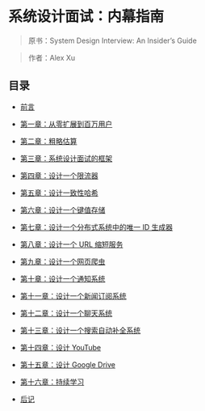 # 系统设计面试：内幕指南

> 原书：System Design Interview: An Insider’s Guide

> 作者：Alex Xu

## 目录

- [前言](/insider/FORWARD)

- [第一章：从零扩展到百万用户](/insider/CHAPTER-1-SCALE-FROM-ZERO-TO-MILLIONS-OF-USERS)

- [第二章：粗略估算](/insider/CHAPTER-2-BACK-OF-THE-ENVELOPE-ESTIMATION)

- [第三章：系统设计面试的框架](/insider/CHAPTER-3-A-FRAMEWORK-FOR-SYSTEM-DESIGN-INTERVIEWS)

- [第四章：设计一个限流器](/insider/CHAPTER-4-DESIGN-A-RATE-LIMITER)

- [第五章：设计一致性哈希](/insider/CHAPTER-5-DESIGN-CONSISTENT-HASHING)

- [第六章：设计一个键值存储](/insider/CHAPTER-6-DESIGN-A-KEY-VALUE-STORE)

- [第七章：设计一个分布式系统中的唯一 ID 生成器](/insider/CHAPTER-7-DESIGN-A-UNIQUE-ID-GENERATOR-IN-DISTRIBUTED-SYSTEMS)

- [第八章：设计一个 URL 缩短服务](/insider/CHAPTER-8-DESIGN-A-URL-SHORTENER)

- [第九章：设计一个网页爬虫](/insider/CHAPTER-9-DESIGN-A-WEB-CRAWLER)

- [第十章：设计一个通知系统](/insider/CHAPTER-10-DESIGN-A-NOTIFICATION-SYSTEM)

- [第十一章：设计一个新闻订阅系统](/insider/CHAPTER-11-DESIGN-A-NEWS-FEED-SYSTEM)

- [第十二章：设计一个聊天系统](/insider/CHAPTER-12-DESIGN-A-CHAT-SYSTEM)

- [第十三章：设计一个搜索自动补全系统](/insider/CHAPTER-13-DESIGN-A-SEARCH-AUTOCOMPLETE-SYSTEM)

- [第十四章：设计 YouTube](/insider/CHAPTER-14-DESIGN-YOUTUBE)

- [第十五章：设计 Google Drive](/insider/CHAPTER-15-DESIGN-GOOGLE-DRIVE)

- [第十六章：持续学习](/insider/CHAPTER-16-THE-LEARNING-CONTINUES)

- [后记](/insider/AFTERWORD)

